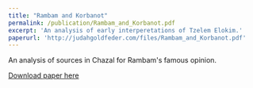 ```yaml
---
title: "Rambam and Korbanot"
permalink: /publication/Rambam_and_Korbanot.pdf
excerpt: 'An analysis of early interperetations of Tzelem Elokim.'
paperurl: 'http://judahgoldfeder.com/files/Rambam_and_Korbanot.pdf'
---
```

An analysis of sources in Chazal for Rambam's famous opinion.


<object data="../files/Rambam_and_Korbanot.pdf" width="1000" height="1000" type='application/pdf'></object>

[Download paper here](http://judahgoldfeder.com/files/Rambam_and_Korbanot.pdf)

